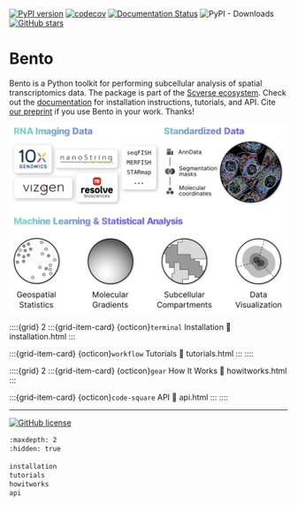 
[![PyPI version](https://badge.fury.io/py/bento-tools.svg)](https://badge.fury.io/py/bento-tools)
[![codecov](https://codecov.io/gh/ckmah/bento-tools/branch/master/graph/badge.svg?token=XVHDKNDCDT)](https://codecov.io/gh/ckmah/bento-tools)
[![Documentation Status](https://readthedocs.org/projects/bento-tools/badge/?version=latest)](https://bento-tools.readthedocs.io/en/latest/?badge=latest)
![PyPI - Downloads](https://img.shields.io/pypi/dm/bento-tools)
[![GitHub stars](https://badgen.net/github/stars/ckmah/bento-tools)](https://GitHub.com/Naereen/ckmah/bento-tools) 


# Bento

Bento is a Python toolkit for performing subcellular analysis of spatial transcriptomics data. The package is part of the [Scverse ecosystem](https://scverse.org/packages/#ecosystem). Check out the [documentation](https://bento-tools.readthedocs.io/en/latest/) for installation instructions, tutorials, and API. Cite [our preprint](https://doi.org/10.1101/2022.06.10.495510) if you use Bento in your work. Thanks!

<img src="_static/tutorial_img/bento_tools.png" alt="Bento Workflow" width="800">

::::{grid} 2
:::{grid-item-card} {octicon}`terminal` Installation
:link: installation.html
:::

:::{grid-item-card} {octicon}`workflow` Tutorials
:link: tutorials.html
:::
::::

::::{grid} 2
:::{grid-item-card} {octicon}`gear` How It Works
:link: howitworks.html
:::

:::{grid-item-card} {octicon}`code-square` API
:link: api.html
:::
::::

---
[![GitHub license](https://img.shields.io/github/license/ckmah/bento-tools.svg)](https://github.com/ckmah/bento-tools/blob/master/LICENSE)


```{toctree}
:maxdepth: 2
:hidden: true
   
installation
tutorials
howitworks
api
```
